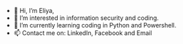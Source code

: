 - 👋 Hi, I’m Eliya,
- 👀 I’m interested in information security and coding.
- 🌱 I’m currently learning coding in Python and Powershell.
- 📫 Contact me on:
LinkedIn, Facebook and Email

<!---
eliyadanel/eliyadanel is a ✨ special ✨ repository because its `README.md` (this file) appears on your GitHub profile.
You can click the Preview link to take a look at your changes.
--->
